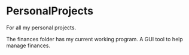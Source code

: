 # PersonalProjects
For all my personal projects.

The finances folder has my current working program. A GUI tool to help manage finances.
